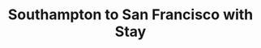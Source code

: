 ---
category: luxury
title: Southampton to San Francisco with Stay
class: southampton-to-san-francisco-with-stay
cruiseline: Cunard, Queen Elizabeth
special-info: 3Nt stay in San Francisco & wine tour + overnight in New York
price: 2499
nights: 32
cruise-url: http://www.planetcruise.co.uk/cunard-cruises/queen-elizabeth/07-January-2017/105657?referrersiteid=970
---